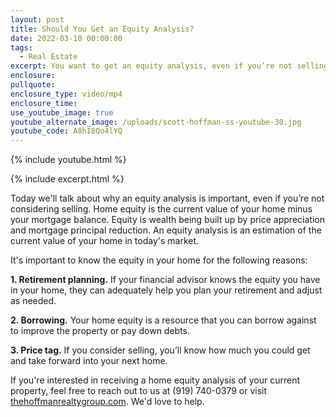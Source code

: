 ```yaml
---
layout: post
title: Should You Get an Equity Analysis?
date: 2022-03-10 00:00:00
tags:
  - Real Estate
excerpt: You want to get an equity analysis, even if you’re not selling soon.
enclosure:
pullquote:
enclosure_type: video/mp4
enclosure_time:
use_youtube_image: true
youtube_alternate_image: /uploads/scott-hoffman-ss-youtube-30.jpg
youtube_code: A8hI8Qo4lYQ
---
```

{% include youtube.html %}

{% include excerpt.html %}

Today we'll talk about why an equity analysis is important, even if you’re not considering selling. Home equity is the current value of your home minus your mortgage balance. Equity is wealth being built up by price appreciation and mortgage principal reduction. An equity analysis is an estimation of the current value of your home in today's market.&nbsp;

It's important to know the equity in your home for the following reasons:

**1\. Retirement planning.** If your financial advisor knows the equity you have in your home, they can adequately help you plan your retirement and adjust as needed.

**2\. Borrowing.** Your home equity is a resource that you can borrow against to improve the property or pay down debts.

**3\. Price tag.** If you consider selling, you’ll know how much you could get and take forward into your next home.

If you're interested in receiving a home equity analysis of your current property, feel free to reach out to us at (919) 740-0379 or visit [thehoffmanrealtygroup.com](http://thehoffmanrealtygroup.com). We'd love to help.
